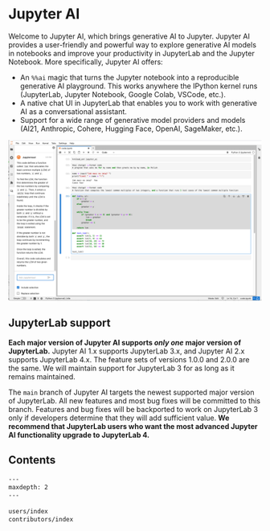 # Jupyter AI

Welcome to Jupyter AI, which brings generative AI to Jupyter. Jupyter AI provides a user-friendly
and powerful way to explore generative AI models in notebooks and improve your productivity
in JupyterLab and the Jupyter Notebook. More specifically, Jupyter AI offers:

* An `%%ai` magic that turns the Jupyter notebook into a reproducible generative AI playground.
  This works anywhere the IPython kernel runs (JupyterLab, Jupyter Notebook, Google Colab, VSCode, etc.).
* A native chat UI in JupyterLab that enables you to work with generative AI as a conversational assistant.
* Support for a wide range of generative model providers and models
  (AI21, Anthropic, Cohere, Hugging Face, OpenAI, SageMaker, etc.).

<img src="_static/jupyter-ai-screenshot.png"
    alt='A screenshot of Jupyter AI showing the chat interface and the magic commands'
    class="screenshot" />

## JupyterLab support

**Each major version of Jupyter AI supports *only one* major version of JupyterLab.** Jupyter AI 1.x supports
JupyterLab 3.x, and Jupyter AI 2.x supports JupyterLab 4.x. The feature sets of versions 1.0.0 and 2.0.0
are the same. We will maintain support for JupyterLab 3 for as long as it remains maintained.

The `main` branch of Jupyter AI targets the newest supported major version of JupyterLab. All new features and most bug fixes will be
committed to this branch. Features and bug fixes will be backported
to work on JupyterLab 3 only if developers determine that they will add sufficient value.
**We recommend that JupyterLab users who want the most advanced Jupyter AI functionality upgrade to JupyterLab 4.**

## Contents

```{toctree}
---
maxdepth: 2
---

users/index
contributors/index
```
